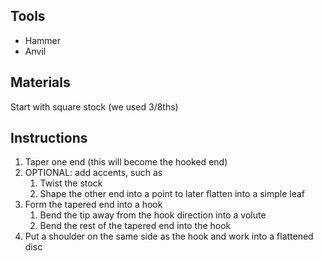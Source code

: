 ## Tools
- Hammer
- Anvil

## Materials
Start with square stock (we used 3/8ths)

## Instructions
1. Taper one end (this will become the hooked end)
2. OPTIONAL: add accents, such as
	1. Twist the stock
	2. Shape the other end into a point to later flatten into a simple leaf
3. Form the tapered end into a hook
	1. Bend the tip away from the hook direction into a volute
	2. Bend the rest of the tapered end into the hook
4. Put a shoulder on the same side as the hook and work into a flattened disc
